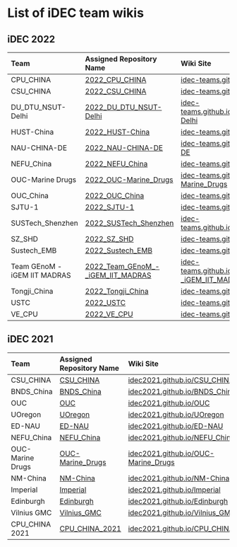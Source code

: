 # List of iDEC team wikis

## iDEC 2022

| Team                         | Assigned Repository Name                                                                                 | Wiki Site                                                                                                                |
|:-----------------------------|:---------------------------------------------------------------------------------------------------------|:-------------------------------------------------------------------------------------------------------------------------|
| CPU_CHINA                    | [2022_CPU_CHINA](https://www.github.com/idec-teams/2022_CPU_CHINA)                                       | [idec-teams.github.io/2022_CPU_CHINA](https://idec-teams.github.io/2022_CPU_CHINA)                                       |
| CSU_CHINA                    | [2022_CSU_CHINA](https://www.github.com/idec-teams/2022_CSU_CHINA)                                       | [idec-teams.github.io/2022_CSU_CHINA](https://idec-teams.github.io/2022_CSU_CHINA)                                       |
| DU_DTU_NSUT-Delhi            | [2022_DU_DTU_NSUT-Delhi](https://www.github.com/idec-teams/2022_DU_DTU_NSUT-Delhi)                       | [idec-teams.github.io/2022_DU_DTU_NSUT-Delhi](https://idec-teams.github.io/2022_DU_DTU_NSUT-Delhi)                       |
| HUST-China                   | [2022_HUST-China](https://www.github.com/idec-teams/2022_HUST-China)                                     | [idec-teams.github.io/2022_HUST-China](https://idec-teams.github.io/2022_HUST-China)                                     |
| NAU-CHINA-DE                 | [2022_NAU-CHINA-DE](https://www.github.com/idec-teams/2022_NAU-CHINA-DE)                                 | [idec-teams.github.io/2022_NAU-CHINA-DE](https://idec-teams.github.io/2022_NAU-CHINA-DE)                                 |
| NEFU_China                   | [2022_NEFU_China](https://www.github.com/idec-teams/2022_NEFU_China)                                     | [idec-teams.github.io/2022_NEFU_China](https://idec-teams.github.io/2022_NEFU_China)                                     |
| OUC-Marine Drugs             | [2022_OUC-Marine_Drugs](https://www.github.com/idec-teams/2022_OUC-Marine_Drugs)                         | [idec-teams.github.io/2022_OUC-Marine_Drugs](https://idec-teams.github.io/2022_OUC-Marine_Drugs)                         |
| OUC_China                    | [2022_OUC_China](https://www.github.com/idec-teams/2022_OUC_China)                                       | [idec-teams.github.io/2022_OUC_China](https://idec-teams.github.io/2022_OUC_China)                                       |
| SJTU-1                       | [2022_SJTU-1](https://www.github.com/idec-teams/2022_SJTU-1)                                             | [idec-teams.github.io/2022_SJTU-1](https://idec-teams.github.io/2022_SJTU-1)                                             |
| SUSTech_Shenzhen             | [2022_SUSTech_Shenzhen](https://www.github.com/idec-teams/2022_SUSTech_Shenzhen)                         | [idec-teams.github.io/2022_SUSTech_Shenzhen](https://idec-teams.github.io/2022_SUSTech_Shenzhen)                         |
| SZ_SHD                       | [2022_SZ_SHD](https://www.github.com/idec-teams/2022_SZ_SHD)                                             | [idec-teams.github.io/2022_SZ_SHD](https://idec-teams.github.io/2022_SZ_SHD)                                             |
| Sustech_EMB                  | [2022_Sustech_EMB](https://www.github.com/idec-teams/2022_Sustech_EMB)                                   | [idec-teams.github.io/2022_Sustech_EMB](https://idec-teams.github.io/2022_Sustech_EMB)                                   |
| Team GEnoM - iGEM IIT MADRAS | [2022_Team_GEnoM_-_iGEM_IIT_MADRAS](https://www.github.com/idec-teams/2022_Team_GEnoM_-_iGEM_IIT_MADRAS) | [idec-teams.github.io/2022_Team_GEnoM_-_iGEM_IIT_MADRAS](https://idec-teams.github.io/2022_Team_GEnoM_-_iGEM_IIT_MADRAS) |
| Tongji_China                 | [2022_Tongji_China](https://www.github.com/idec-teams/2022_Tongji_China)                                 | [idec-teams.github.io/2022_Tongji_China](https://idec-teams.github.io/2022_Tongji_China)                                 |
| USTC                         | [2022_USTC](https://www.github.com/idec-teams/2022_USTC)                                                 | [idec-teams.github.io/2022_USTC](https://idec-teams.github.io/2022_USTC)                                                 |
| VE_CPU                       | [2022_VE_CPU](https://www.github.com/idec-teams/2022_VE_CPU)                                             | [idec-teams.github.io/2022_VE_CPU](https://idec-teams.github.io/2022_VE_CPU)                                             |

## iDEC 2021

| Team              | Assigned Repository Name                                                | Wiki Site                                                                            |
|:------------------|:------------------------------------------------------------------------|:-------------------------------------------------------------------------------------|
| CSU_CHINA         | [CSU_CHINA](https://www.github.com/idec2021/CSU_CHINA/)                 | [idec2021.github.io/CSU_CHINA](https://idec2021.github.io/CSU_CHINA/)                 |
| BNDS_China        | [BNDS_China](https://www.github.com/idec2021/BNDS_China/)               | [idec2021.github.io/BNDS_China](https://idec2021.github.io/BNDS_China)               |
| OUC               | [OUC](https://www.github.com/idec2021/OUC/)                             | [idec2021.github.io/OUC](https://idec2021.github.io/OUC)                             |
| UOregon           | [UOregon](https://www.github.com/idec2021/UOregon/)                     | [idec2021.github.io/UOregon](https://idec2021.github.io/UOregon)                     |
| ED-NAU            | [ED-NAU](https://www.github.com/idec2021/ED-NAU/)                       | [idec2021.github.io/ED-NAU](https://idec2021.github.io/ED-NAU)                       |
| NEFU_China        | [NEFU_China](https://www.github.com/idec2021/NEFU_China/)               | [idec2021.github.io/NEFU_China](https://idec2021.github.io/NEFU_China)               |
| OUC-Marine Drugs  | [OUC-Marine_Drugs](https://www.github.com/idec2021/OUC-Marine_Drugs/)   | [idec2021.github.io/OUC-Marine_Drugs](https://idec2021.github.io/OUC-Marine_Drugs)   |
| NM-China          | [NM-China](https://www.github.com/idec2021/NM-China/)                   | [idec2021.github.io/NM-China](https://idec2021.github.io/NM-China)                   |
| Imperial          | [Imperial](https://www.github.com/idec2021/Imperial/)                   | [idec2021.github.io/Imperial](https://idec2021.github.io/Imperial)                   |
| Edinburgh         | [Edinburgh](https://www.github.com/idec2021/Edinburgh/)                 | [idec2021.github.io/Edinburgh](https://idec2021.github.io/Edinburgh)                 |
| Vilnius GMC       | [Vilnius_GMC](https://www.github.com/idec2021/Vilnius_GMC/)             | [idec2021.github.io/Vilnius_GMC](https://idec2021.github.io/Vilnius_GMC)             |
| CPU_CHINA 2021    | [CPU_CHINA_2021](https://www.github.com/idec2021/CPU_CHINA_2021/)       | [idec2021.github.io/CPU_CHINA_2021](https://idec2021.github.io/CPU_CHINA_2021)       |
